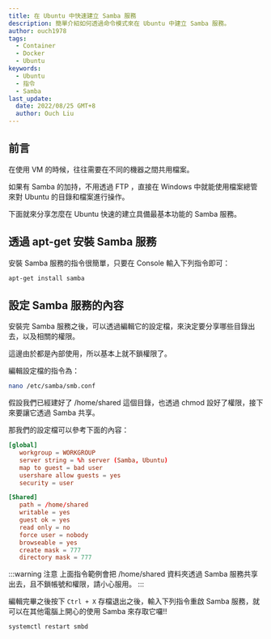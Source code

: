 ```yaml
---
title: 在 Ubuntu 中快速建立 Samba 服務
description: 簡單介紹如何透過命令模式來在 Ubuntu 中建立 Samba 服務。
author: ouch1978
tags:
  - Container
  - Docker
  - Ubuntu
keywords:
  - Ubuntu
  - 指令
  - Samba
last_update:
  date: 2022/08/25 GMT+8
  author: Ouch Liu
---
```


## 前言

在使用 VM 的時候，往往需要在不同的機器之間共用檔案。

如果有 Samba 的加持，不用透過 FTP ，直接在 Windows 中就能使用檔案總管來對 Ubuntu 的目錄和檔案進行操作。

下面就來分享怎麼在 Ubuntu 快速的建立具備最基本功能的 Samba 服務。

## 透過 apt-get 安裝 Samba 服務

安裝 Samba 服務的指令很簡單，只要在 Console 輸入下列指令即可：

```sh
apt-get install samba
```

## 設定 Samba 服務的內容

安裝完 Samba 服務之後，可以透過編輯它的設定檔，來決定要分享哪些目錄出去，以及相關的權限。

這邊由於都是內部使用，所以基本上就不鎖權限了。

編輯設定檔的指令為：

```sh
nano /etc/samba/smb.conf
```

假設我們已經建好了 /home/shared 這個目錄，也透過 chmod 設好了權限，接下來要讓它透過 Samba 共享。

那我們的設定檔可以參考下面的內容：

```conf title="/etc/samba/smb.conf"
[global]
   workgroup = WORKGROUP
   server string = %h server (Samba, Ubuntu)
   map to guest = bad user
   usershare allow guests = yes
   security = user

[Shared]
   path = /home/shared
   writable = yes
   guest ok = yes
   read only = no
   force user = nobody
   browseable = yes
   create mask = 777
   directory mask = 777
```

:::warning 注意
上面指令範例會把 /home/shared 資料夾透過 Samba 服務共享出去，且不鎖帳號和權限，請小心服用。
:::

編輯完畢之後按下 `Ctrl + X` 存檔退出之後，輸入下列指令重啟 Samba 服務，就可以在其他電腦上開心的使用 Samba 來存取它囉!!

```sh
systemctl restart smbd
```

